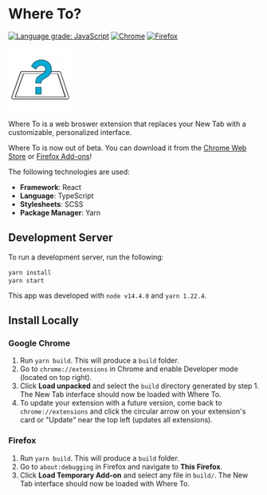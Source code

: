 # Where To?
[![Language grade: JavaScript](https://img.shields.io/lgtm/grade/javascript/g/park-junha/WhereTo.svg?logo=lgtm&logoWidth=18)](https://lgtm.com/projects/g/park-junha/WhereTo/context:javascript)
[![Chrome](https://img.shields.io/endpoint?url=https%3A%2F%2Fo3x72k5hu9.execute-api.us-west-1.amazonaws.com%2Fapi%2Fchrome)](https://chrome.google.com/webstore/detail/where-to/kdhcodpjaffhbbphkahnkbllddjihima)
[![Firefox](https://img.shields.io/endpoint?url=https%3A%2F%2Fo3x72k5hu9.execute-api.us-west-1.amazonaws.com%2Fapi%2Ffirefox)](https://addons.mozilla.org/en-US/firefox/addon/where-to/)

![WhereTo](public/img/WhereTo128.png)

Where To is a web broswer extension that replaces your New Tab with a customizable, personalized interface.

Where To is now out of beta. You can download it from the [Chrome Web Store](https://chrome.google.com/webstore/detail/where-to/kdhcodpjaffhbbphkahnkbllddjihima) or [Firefox Add-ons](https://addons.mozilla.org/en-US/firefox/addon/where-to/)!

The following technologies are used:
- **Framework**: React
- **Language**: TypeScript
- **Stylesheets**: SCSS
- **Package Manager**: Yarn

## Development Server

To run a development server, run the following:

```
yarn install
yarn start
```

This app was developed with `node v14.4.0` and `yarn 1.22.4`.

## Install Locally

### Google Chrome

1. Run `yarn build`. This will produce a `build` folder.
2. Go to `chrome://extensions` in Chrome and enable Developer mode (located on top right).
3. Click **Load unpacked** and select the `build` directory generated by step 1. The New Tab interface should now be loaded with Where To.
4. To update your extension with a future version, come back to `chrome://extensions` and click the circular arrow on your extension's card or "Update" near the top left (updates all extensions).

### Firefox

1. Run `yarn build`. This will produce a `build` folder.
2. Go to `about:debugging` in Firefox and navigate to **This Firefox**.
3. Click **Load Temporary Add-on** and select any file in `build/`. The New Tab interface should now be loaded with Where To.
